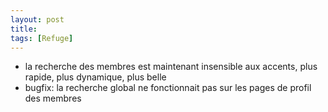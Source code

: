 ```yaml
---
layout: post
title:
tags: [Refuge]
---
```


- la recherche des membres est maintenant insensible aux accents, plus rapide, plus dynamique, plus belle
- bugfix: la recherche global ne fonctionnait pas sur les pages de profil des membres
